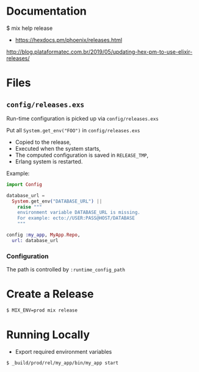 # Documentation

$ mix help release

* https://hexdocs.pm/phoenix/releases.html

http://blog.plataformatec.com.br/2019/05/updating-hex-pm-to-use-elixir-releases/

# Files

## `config/releases.exs`

Run-time configuration is picked up via `config/releases.exs`

Put all `System.get_env("FOO")` in `config/releases.exs`

* Copied to the release,
* Executed when the system starts,
* The computed configuration is saved in `RELEASE_TMP`,
* Erlang system is restarted.

Example:

```elixir
import Config

database_url =
  System.get_env("DATABASE_URL") ||
    raise """
    environment variable DATABASE_URL is missing.
    For example: ecto://USER:PASS@HOST/DATABASE
    """

config :my_app, MyApp.Repo,
  url: database_url
```

### Configuration

The path is controlled by `:runtime_config_path`

# Create a Release

```sh
$ MIX_ENV=prod mix release
```

# Running Locally

* Export required environment variables

```sh
$ _build/prod/rel/my_app/bin/my_app start
```
